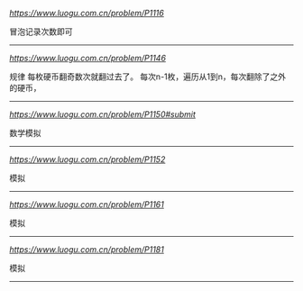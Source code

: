 *https://www.luogu.com.cn/problem/P1116*

冒泡记录次数即可

---


*https://www.luogu.com.cn/problem/P1146*

规律
每枚硬币翻奇数次就翻过去了。
每次n-1枚，遍历从1到n，每次翻除了之外的硬币，

---

*https://www.luogu.com.cn/problem/P1150#submit*

数学模拟

---

*https://www.luogu.com.cn/problem/P1152*

模拟

---

*https://www.luogu.com.cn/problem/P1161*

模拟

---

*https://www.luogu.com.cn/problem/P1181*

模拟

---
